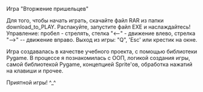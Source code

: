 
Игра "Вторжение пришельцев"

Для того, чтобы начать играть, скачайте файл RAR из папки download_to_PLAY. Распакуйте, запустите файл EXE и наслаждайтесь!
Управление: пробел - стрелять, стелка "<--" - движение влево, стрелка "-->" -- движение вправо. 
Выход из игры: "Q", 'Esc' или крестик на окне. 

Игра создавалась в качестве учебного проекта, с помощью библиотеки Pygame. 
В процессе я познакомилась с ООП, логикой создания игры, самой библиотекой Pygame, концепцией Sprite'ов, обработка нажатий на клавиши и прочее.

Приятной игры!
^_^
